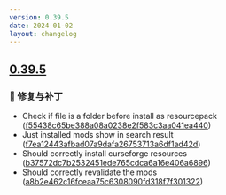 ```yaml
---
version: 0.39.5
date: 2024-01-02
layout: changelog
---
```

## [0.39.5](#0.39.5)
### 🐛 修复与补丁

- Check if file is a folder before install as resourcepack ([f55438c65be388a08a0238e2f583c3aa041ea440](https://github.com/Voxelum/x-minecraft-launcher/commit/f55438c65be388a08a0238e2f583c3aa041ea440))
- Just installed mods show in search result ([f7ea12443afbad07a9dafa26753713a6df1ad42d](https://github.com/Voxelum/x-minecraft-launcher/commit/f7ea12443afbad07a9dafa26753713a6df1ad42d))
- Should correctly install curseforge resources ([b37572dc7b2532451ede765cdca6a16e406a6896](https://github.com/Voxelum/x-minecraft-launcher/commit/b37572dc7b2532451ede765cdca6a16e406a6896))
- Should correctly revalidate the mods ([a8b2e462c16fceaa75c6308090fd318f7f301322](https://github.com/Voxelum/x-minecraft-launcher/commit/a8b2e462c16fceaa75c6308090fd318f7f301322))
